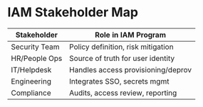# IAM Stakeholder Map

| Stakeholder   | Role in IAM Program                |
| ------------- | ---------------------------------- |
| Security Team | Policy definition, risk mitigation |
| HR/People Ops | Source of truth for user identity  |
| IT/Helpdesk   | Handles access provisioning/deprov |
| Engineering   | Integrates SSO, secrets mgmt       |
| Compliance    | Audits, access review, reporting   |
